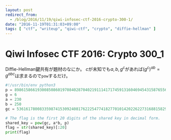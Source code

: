 ```yaml
---
layout: post
redirect_from:
  - /blog/2016/11/19/qiwi-infosec-ctf-2016-crypto-300-1/
date: "2016-11-19T01:31:03+09:00"
tags: [ "ctf", "writeup", "qiwi-ctf", "crypto", "diffie-hellman" ]
---
```


# Qiwi Infosec CTF 2016: Crypto 300_1

Diffie-Hellman鍵共有が題材のなにか。
$c$が未知でも$a, b, g^c$があれば$(g^c)^{ab} = g^{abc}$は求まるので`pow`するだけ。

``` python
#!/usr/bin/env python3
p = 8986158661930085086019708402870402191114171745913160469454315876556947370642799226714405016920875594030192024506376929926694545081888689821796050434591251
g = 6
a = 230
b = 250
gc = 5361617800833598741530924081762225477418277010142022622731688158297759621329407070985497917078988781448889947074350694220209769840915705739528359582454617

# The flag is the first 20 digits of the shared key in decimal form.
shared_key = pow(gc, a*b, p)
flag = str(shared_key)[:20]
print(flag)
```
